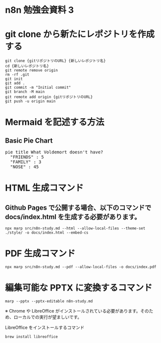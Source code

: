# n8n 勉強会資料 3

# git clone から新たにレポジトリを作成する

```
git clone {gitリポジトリのURL} {新しいレポジトリ名}
cd {新しいレポジトリ名}
git remote remove origin
rm -rf .git
git init
git add .
git commit -m "Initial commit"
git branch -M main
git remote add origin {gitリポジトリのURL}
git push -u origin main
```

# Mermaid を記述する方法

<!-- Marpと認識させるおまじない -->

## Basic Pie Chart

<!-- class名をmermaidとした要素タグ内に出力するMermaidコードを記載 -->
<pre class="mermaid">
pie title What Voldemort doesn't have?
  "FRIENDS" : 5
  "FAMILY" : 3
  "NOSE" : 45
</pre>

<!-- Mermaidを読み込み -->
<script type="module">
import mermaid from 'https://cdn.jsdelivr.net/npm/mermaid@11.4.1/dist/mermaid.esm.min.mjs';
mermaid.initialize({ startOnLoad: true });
</script>

# HTML 生成コマンド

## Github Pages で公開する場合、以下のコマンドで docs/index.html を生成する必要があります。

```
npx marp src/n8n-study.md --html --allow-local-files --theme-set ./style/ -o docs/index.html --embed-cs
```

# PDF 生成コマンド

```
npx marp src/n8n-study.md --pdf --allow-local-files -o docs/index.pdf
```

# 編集可能な PPTX に変換するコマンド

```
marp --pptx --pptx-editable n8n-study.md
```

※ Chrome や LibreOffice がインストールされている必要があります。そのため、ローカルでの実行が望ましいです。

LibreOffice をインストールするコマンド

```
brew install libreoffice
```
